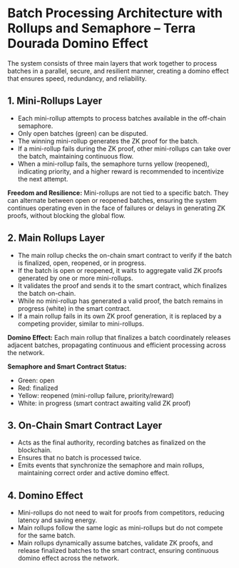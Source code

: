 # Batch Processing Architecture with Rollups and Semaphore – Terra Dourada Domino Effect

The system consists of three main layers that work together to process batches in a parallel, secure, and resilient manner, creating a domino effect that ensures speed, redundancy, and reliability.

## 1. Mini-Rollups Layer

- Each mini-rollup attempts to process batches available in the off-chain semaphore.
- Only open batches (green) can be disputed.
- The winning mini-rollup generates the ZK proof for the batch.
- If a mini-rollup fails during the ZK proof, other mini-rollups can take over the batch, maintaining continuous flow.
- When a mini-rollup fails, the semaphore turns yellow (reopened), indicating priority, and a higher reward is recommended to incentivize the next attempt.

**Freedom and Resilience:** Mini-rollups are not tied to a specific batch. They can alternate between open or reopened batches, ensuring the system continues operating even in the face of failures or delays in generating ZK proofs, without blocking the global flow.

## 2. Main Rollups Layer

- The main rollup checks the on-chain smart contract to verify if the batch is finalized, open, reopened, or in progress.
- If the batch is open or reopened, it waits to aggregate valid ZK proofs generated by one or more mini-rollups.
- It validates the proof and sends it to the smart contract, which finalizes the batch on-chain.
- While no mini-rollup has generated a valid proof, the batch remains in progress (white) in the smart contract.
- If a main rollup fails in its own ZK proof generation, it is replaced by a competing provider, similar to mini-rollups.

**Domino Effect:** Each main rollup that finalizes a batch coordinately releases adjacent batches, propagating continuous and efficient processing across the network.

**Semaphore and Smart Contract Status:**

- Green: open
- Red: finalized
- Yellow: reopened (mini-rollup failure, priority/reward)
- White: in progress (smart contract awaiting valid ZK proof)

## 3. On-Chain Smart Contract Layer

- Acts as the final authority, recording batches as finalized on the blockchain.
- Ensures that no batch is processed twice.
- Emits events that synchronize the semaphore and main rollups, maintaining correct order and active domino effect.

## 4. Domino Effect

- Mini-rollups do not need to wait for proofs from competitors, reducing latency and saving energy.
- Main rollups follow the same logic as mini-rollups but do not compete for the same batch.
- Main rollups dynamically assume batches, validate ZK proofs, and release finalized batches to the smart contract, ensuring continuous domino effect across the network.
